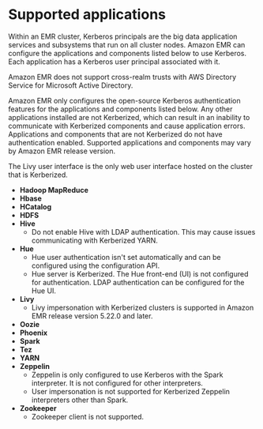 # Supported applications<a name="emr-kerberos-principals"></a>

Within an EMR cluster, Kerberos principals are the big data application services and subsystems that run on all cluster nodes\. Amazon EMR can configure the applications and components listed below to use Kerberos\. Each application has a Kerberos user principal associated with it\.

Amazon EMR does not support cross\-realm trusts with AWS Directory Service for Microsoft Active Directory\.

Amazon EMR only configures the open\-source Kerberos authentication features for the applications and components listed below\. Any other applications installed are not Kerberized, which can result in an inability to communicate with Kerberized components and cause application errors\. Applications and components that are not Kerberized do not have authentication enabled\. Supported applications and components may vary by Amazon EMR release version\.

The Livy user interface is the only web user interface hosted on the cluster that is Kerberized\.
+ **Hadoop MapReduce**
+ **Hbase**
+ **HCatalog**
+ **HDFS**
+ **Hive**
  + Do not enable Hive with LDAP authentication\. This may cause issues communicating with Kerberized YARN\.
+ **Hue**
  + Hue user authentication isn't set automatically and can be configured using the configuration API\.
  + Hue server is Kerberized\. The Hue front\-end \(UI\) is not configured for authentication\. LDAP authentication can be configured for the Hue UI\. 
+ **Livy**
  + Livy impersonation with Kerberized clusters is supported in Amazon EMR release version 5\.22\.0 and later\.
+ **Oozie**
+ **Phoenix**
+ **Spark**
+ **Tez**
+ **YARN**
+ **Zeppelin**
  + Zeppelin is only configured to use Kerberos with the Spark interpreter\. It is not configured for other interpreters\.
  + User impersonation is not supported for Kerberized Zeppelin interpreters other than Spark\.
+ **Zookeeper**
  + Zookeeper client is not supported\.